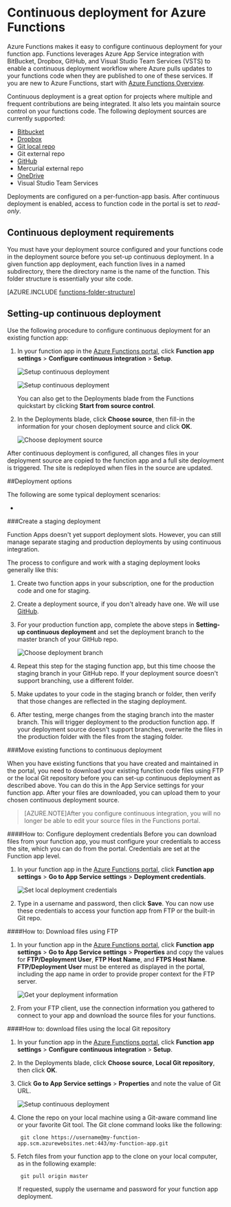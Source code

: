 <properties
   pageTitle="Continuous deployment for Azure Functions | Microsoft Azure"
   description="Use continuous deployment facilities of Azure App Service to publish your Azure Functions."
   services="functions"
   documentationCenter="na"
   authors="ggailey777"
   manager="erikre"
   editor=""
   tags=""
   />

<tags
   ms.service="functions"
   ms.devlang="multiple"
   ms.topic="article"
   ms.tgt_pltfrm="multiple"
   ms.workload="na"
   ms.date="09/25/2016"
   ms.author="glenga"/>

# <a name="continuous-deployment-for-azure-functions"></a>Continuous deployment for Azure Functions 

Azure Functions makes it easy to configure continuous deployment for your function app. Functions leverages Azure App Service integration with BitBucket, Dropbox, GitHub, and Visual Studio Team Services (VSTS) to enable a continuous deployment workflow where Azure pulls updates to your functions code when they are published to one of these services. If you are new to Azure Functions, start with [Azure Functions Overview](functions-overview.md).

Continuous deployment is a great option for projects where multiple and frequent contributions are being integrated. It also lets you maintain source control on your functions code. The following deployment sources are currently supported:

+ [Bitbucket](https://bitbucket.org/)
+ [Dropbox](https://bitbucket.org/)
+ [Git local repo](../app-service-web/app-service-deploy-local-git.md)
+ Git external repo
+ [GitHub]
+ Mercurial external repo
+ [OneDrive](https://onedrive.live.com/)
+ Visual Studio Team Services

Deployments are configured on a per-function-app basis. After continuous deployment is enabled, access to function code in the portal is set to *read-only*.

## <a name="continuous-deployment-requirements"></a>Continuous deployment requirements

You must have your deployment source configured and your functions code in the deployment source before you set-up continuous deployment. In a given function app deployment, each function lives in a named subdirectory, there the directory name is the name of the function. This folder structure is essentially your site code. 

[AZURE.INCLUDE [functions-folder-structure](../../includes/functions-folder-structure.md)]

## <a name="setting-up-continuous-deployment"></a>Setting-up continuous deployment

Use the following procedure to configure continuous deployment for an existing function app:

1. In your function app in the [Azure Functions portal](https://functions.azure.com/signin), click **Function app settings** > **Configure continuous integration** > **Setup**.

    ![Setup continuous deployment](./media/functions-continuous-deployment/setup-deployment.png)
    
    ![Setup continuous deployment](./media/functions-continuous-deployment/setup-deployment-1.png)
    
    You can also get to the Deployments blade from the Functions quickstart by clicking **Start from source control**.

2. In the Deployments blade, click **Choose source**, then fill-in the information for your chosen deployment source and click **OK**.

    ![Choose deployment source](./media/functions-continuous-deployment/choose-deployment-source.png)

After continuous deployment is configured, all changes files in your deployment source are copied to the function app and a full site deployment is triggered. The site is redeployed when files in the source are updated.


##<a name="deployment-options"></a>Deployment options

The following are some typical deployment scenarios:

+ 

###<a name="create-a-staging-deployment"></a>Create a staging deployment

Function Apps doesn't yet support deployment slots. However, you can still manage separate staging and production deployments by using continuous integration.

The process to configure and work with a staging deployment looks generally like this:

1. Create two function apps in your subscription, one for the production code and one for staging. 

2. Create a deployment source, if you don't already have one. We will use [GitHub].
 
3. For your production function app, complete the above steps in **Setting-up continuous deployment** and set the deployment branch to the master branch of your GitHub repo.

    ![Choose deployment branch](./media/functions-continuous-deployment/choose-deployment-branch.png)

4. Repeat this step for the staging function app, but this time choose the staging branch in your GitHub repo. If your deployment source doesn't support branching, use a different folder.
 
5. Make updates to your code in the staging branch or folder, then verify that those changes are reflected in the staging deployment.

6. After testing, merge changes from the staging branch into the master branch. This will trigger deployment to the production function app. If your deployment source doesn't support branches, overwrite the files in the production folder with the files from the staging folder.

###<a name="move-existing-functions-to-continuous-deployment"></a>Move existing functions to continuous deployment

When you have existing functions that you have created and maintained in the portal, you need to download your existing function code files using FTP or the local Git repository before you can set-up continuous deployment as described above. You can do this in the App Service settings for your function app. After your files are downloaded, you can upload them to your chosen continuous deployment source.

>[AZURE.NOTE]After you configure continuous integration, you will no longer be able to edit your source files in the Functions portal.

####<a name="how-to-configure-deployment-credentials"></a>How to: Configure deployment credentials
Before you can download files from your function app, you must configure your credentials to access the site, which you can do from the portal. Credentials are set at the Function app level.

1. In your function app in the [Azure Functions portal](https://functions.azure.com/signin), click **Function app settings** > **Go to App Service settings** > **Deployment credentials**.

    ![Set local deployment credentials](./media/functions-continuous-deployment/setup-deployment-credentials.png)

2. Type in a username and password, then click **Save**. You can now use these credentials to access your function app from FTP or the built-in Git repo.

####<a name="how-to-download-files-using-ftp"></a>How to: Download files using FTP

1. In your function app in the [Azure Functions portal](https://functions.azure.com/signin), click **Function app settings** > **Go to App Service settings** > **Properties** and copy the values for **FTP/Deployment User**, **FTP Host Name**, and **FTPS Host Name**.  
**FTP/Deployment User** must be entered as displayed in the portal, including the app name in order to provide proper context for the FTP server.

    ![Get your deployment information](./media/functions-continuous-deployment/get-deployment-credentials.png)
    
2. From your FTP client, use the connection information you gathered to connect to your app and download the source files for your functions.

####<a name="how-to-download-files-using-the-local-git-repository"></a>How to: download files using the local Git repository

1. In your function app in the [Azure Functions portal](https://functions.azure.com/signin), click **Function app settings** > **Configure continuous integration** > **Setup**.

2. In the Deployments blade, click **Choose source**, **Local Git repository**, then click **OK**.
 
3. Click **Go to App Service settings** > **Properties** and note the value of Git URL. 
    
    ![Setup continuous deployment](./media/functions-continuous-deployment/get-local-git-deployment-url.png)

4. Clone the repo on your local machine using a Git-aware command line or your favorite Git tool. The Git clone command looks like the following:

        git clone https://username@my-function-app.scm.azurewebsites.net:443/my-function-app.git

5. Fetch files from your function app to the clone on your local computer, as in the following example:

        git pull origin master

    If requested, supply the username and password for your function app deployment.  


[GitHub]: https://github.com/
